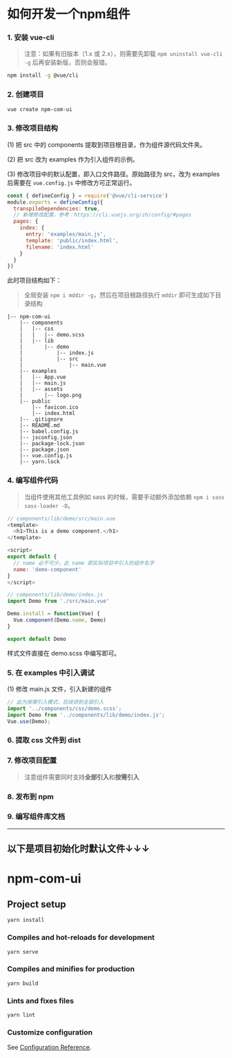 # 如何开发一个npm组件

### 1. 安装 vue-cli

> 注意：如果有旧版本（1.x 或 2.x），则需要先卸载 `npm uninstall vue-cli -g` 后再安装新版，否则会报错。

```bash
npm install -g @vue/cli
```
### 2. 创建项目

```bash
vue create npm-com-ui
```

### 3. 修改项目结构

(1) 把 src 中的 components 提取到项目根目录，作为组件源代码文件夹。

(2) 把 src 改为 examples 作为引入组件的示例。

(3) 修改项目中的默认配置，即入口文件路径。原始路径为 src，改为 examples 后需要在 `vue.config.js` 中修改方可正常运行。

```js
const { defineConfig } = require('@vue/cli-service')
module.exports = defineConfig({
  transpileDependencies: true,
  // 新增修改配置，参考：https://cli.vuejs.org/zh/config/#pages
  pages: {
    index: {
      entry: 'examples/main.js',
      template: 'public/index.html',
      filename: 'index.html'
    }
  }
})
```

此时项目结构如下：

> 全局安装 `npm i mddir -g`，然后在项目根路径执行 `mddir` 即可生成如下目录结构

```
|-- npm-com-ui
    |-- components
    |   |-- css
    |   |   |-- demo.scss
    |   |-- lib
    |       |-- demo
    |           |-- index.js
    |           |-- src
    |               |-- main.vue
    |-- examples
    |   |-- App.vue
    |   |-- main.js
    |   |-- assets
    |       |-- logo.png
    |-- public
        |-- favicon.ico
        |-- index.html
    |-- .gitignore
    |-- README.md
    |-- babel.config.js
    |-- jsconfig.json
    |-- package-lock.json
    |-- package.json
    |-- vue.config.js
    |-- yarn.lock
```

### 4. 编写组件代码

> 当组件使用其他工具例如 sass 的时候，需要手动额外添加依赖 `npm i sass sass-loader -D`。

```js
// components/lib/demo/src/main.vue
<template>
  <h1>This is a demo component.</h1>
</template>

<script>
export default {
  // name 必不可少，此 name 即实际项目中引入的组件名字
  name: 'demo-component'
}
</script>
```

```js
// components/lib/demo/index.js
import Demo from './src/main.vue'

Demo.install = function(Vue) {
  Vue.component(Demo.name, Demo)
}

export default Demo
```

样式文件直接在 demo.scss 中编写即可。

### 5. 在 examples 中引入调试

(1) 修改 main.js 文件，引入新建的组件

```js
// 此为按需引入模式，后续讲到全部引入
import '../components/css/demo.scss';
import Demo from '../components/lib/demo/index.js';
Vue.use(Demo);
```

### 6. 提取 css 文件到 dist

### 7. 修改项目配置

> 注意组件需要同时支持**全部引入**和**按需引入**
### 8. 发布到 npm


### 9. 编写组件库文档


---
以下是项目初始化时默认文件↓↓↓
---
# npm-com-ui

## Project setup
```
yarn install
```

### Compiles and hot-reloads for development
```
yarn serve
```

### Compiles and minifies for production
```
yarn build
```

### Lints and fixes files
```
yarn lint
```

### Customize configuration
See [Configuration Reference](https://cli.vuejs.org/config/).
